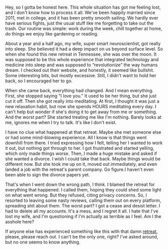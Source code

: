 Hey, so I gotta be honest here. This whole situation has got me feeling lost, and I don't know how to process it all. We've been happily married since 2011, met in college, and it has been pretty smooth sailing. We hardly ever have serious fights, just the usual stuff like me forgetting to take out the trash. Our routine was simple: work during the week, chill together at home, do things we enjoy like gardening or reading.  
  
About a year and a half ago, my wife, super smart neuroscientist, got really into sleep. She believed it had a deep impact on us beyond surface level. So when she found this new retreat in Tennessee, she was over the moon. It was supposed to be this whole experience that integrated technology and medicine into sleep and was supposed to “revolutionize” the way humans dream. I checked out their website, and honestly, it seemed like bullshit. Some interesting bits, but mostly excessive. Still, I didn't want to hold her back, so I encouraged her to go.  
  
When she came back, everything had changed. And I mean everything. First, she stopped saying "I love you." It used to be her thing, but she just cut it off. Then she got really into meditating. At first, I thought it was just a new relaxation habit, but now she spends HOURS meditating every day. I can't help but wonder if she's doing it to get away from me or something. And the worst part? She started treating me like I'm nothing. Barely looks at me, ignores me when I try to talk. It's like I don't exist.  
  
I have no clue what happened at that retreat. Maybe she met someone else or had some mind-blowing experience. All I know is that things went downhill from there. I tried expressing how I felt, telling her I wanted to work it out, but nothing got through to her. I got frustrated and started yelling, which only made things worse. Then, I made a huge mistake and asked if she wanted a divorce. I wish I could take that back. Maybe things would be different now. But she took me up on it, moved out immediately, and even landed a job with the retreat's parent company. Go figure.I haven't even been able to sign the divorce papers yet.  
  
That's when I went down the wrong path, I think. I blamed the retreat for everything that happened. I called them, hoping they could shed some light on what went wrong. But they refused, citing privacy concerns. So, I resorted to leaving some nasty reviews, calling them out on every platform, spreading shit about them. The worst part? I got a cease and desist letter. I had to delete all my accounts. It's a mess, and I regret it all. I hate that I've lost my wife, and I'm questioning if I'm actually as terrible as I feel. Am I the asshole here?  
  
If anyone else has experienced something like this with that damn [retreat](https://www.somn-us.org/sleep-retreat), please, please reach out. I can't be the only one, right? I've asked around, but no one seems to know anything.